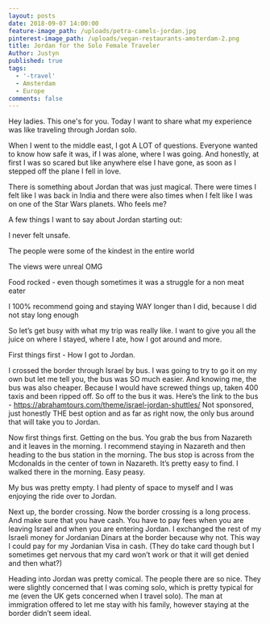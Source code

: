```yaml
---
layout: posts
date: 2018-09-07 14:00:00
feature-image_path: /uploads/petra-camels-jordan.jpg
pinterest-image_path: /uploads/vegan-restaurants-amsterdam-2.png
title: Jordan for the Solo Female Traveler
Author: Justyn
published: true
tags:
  - '-travel'
  - Amsterdam
  - Europe
comments: false
---
```


Hey ladies. This one's for you. Today I want to share what my experience was like traveling through Jordan solo.

When I went to the middle east, I got A LOT of questions. Everyone wanted to know how safe it was, if I was alone, where I was going. And honestly, at first I was so scared but like anywhere else I have gone, as soon as I stepped off the plane I fell in love.

There is something about Jordan that was just magical. There were times I felt like I was back in India and there were also times when I felt like I was on one of the Star Wars planets. Who feels me?

A few things I want to say about Jordan starting out:

I never felt unsafe.

The people were some of the kindest in the entire world

The views were unreal OMG

Food rocked - even though sometimes it was a struggle for a non meat eater

I 100% recommend going and staying WAY longer than I did, because I did not stay long enough

So let’s get busy with what my trip was really like. I want to give you all the juice on where I stayed, where I ate, how I got around and more.

First things first - How I got to Jordan.

I crossed the border through Israel by bus. I was going to try to go it on my own but let me tell you, the bus was SO much easier. And knowing me, the bus was also cheaper. Because I would have screwed things up, taken 400 taxis and been ripped off. So off to the bus it was. Here’s the link to the bus - https://abrahamtours.com/theme/israel-jordan-shuttles/ Not sponsored, just honestly THE best option and as far as right now, the only bus around that will take you to Jordan.

Now first things first. Getting on the bus. You grab the bus from Nazareth and it leaves in the morning. I recommend staying in Nazareth and then heading to the bus station in the morning. The bus stop is across from the Mcdonalds in the center of town in Nazareth. It’s pretty easy to find. I walked there in the morning. Easy peasy.

My bus was pretty empty. I had plenty of space to myself and I was enjoying the ride over to Jordan.

Next up, the border crossing. Now the border crossing is a long process. And make sure that you have cash. You have to pay fees when you are leaving Israel and when you are entering Jordan. I exchanged the rest of my Israeli money for Jordanian Dinars at the border because why not. This way I could pay for my Jordanian Visa in cash. (They do take card though but I sometimes get nervous that my card won’t work or that it will get denied and then what?)

Heading into Jordan was pretty comical. The people there are so nice. They were slightly concerned that I was coming solo, which is pretty typical for me (even the UK gets concerned when I travel solo). The man at immigration offered to let me stay with his family, however staying at the border didn’t seem ideal.